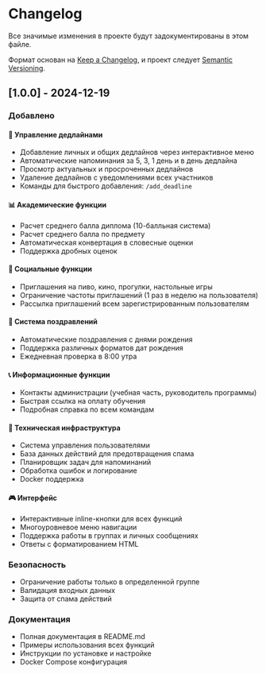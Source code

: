 # Changelog

Все значимые изменения в проекте будут задокументированы в этом файле.

Формат основан на [Keep a Changelog](https://keepachangelog.com/en/1.0.0/),
и проект следует [Semantic Versioning](https://semver.org/spec/v2.0.0.html).

## [1.0.0] - 2024-12-19

### Добавлено

#### 📅 Управление дедлайнами
- Добавление личных и общих дедлайнов через интерактивное меню
- Автоматические напоминания за 5, 3, 1 день и в день дедлайна
- Просмотр актуальных и просроченных дедлайнов
- Удаление дедлайнов с уведомлениями всех участников
- Команды для быстрого добавления: `/add_deadline`

#### 📊 Академические функции
- Расчет среднего балла диплома (10-балльная система)
- Расчет среднего балла по предмету
- Автоматическая конвертация в словесные оценки
- Поддержка дробных оценок

#### 🎉 Социальные функции
- Приглашения на пиво, кино, прогулки, настольные игры
- Ограничение частоты приглашений (1 раз в неделю на пользователя)
- Рассылка приглашений всем зарегистрированным пользователям

#### 🎂 Система поздравлений
- Автоматические поздравления с днями рождения
- Поддержка различных форматов дат рождения
- Ежедневная проверка в 8:00 утра

#### 📞 Информационные функции
- Контакты администрации (учебная часть, руководитель программы)
- Быстрая ссылка на оплату обучения
- Подробная справка по всем командам

#### 🔧 Техническая инфраструктура
- Система управления пользователями
- База данных действий для предотвращения спама
- Планировщик задач для напоминаний
- Обработка ошибок и логирование
- Docker поддержка

#### 🎮 Интерфейс
- Интерактивные inline-кнопки для всех функций
- Многоуровневое меню навигации
- Поддержка работы в группах и личных сообщениях
- Ответы с форматированием HTML

### Безопасность
- Ограничение работы только в определенной группе
- Валидация входных данных
- Защита от спама действий

### Документация
- Полная документация в README.md
- Примеры использования всех функций
- Инструкции по установке и настройке
- Docker Compose конфигурация 